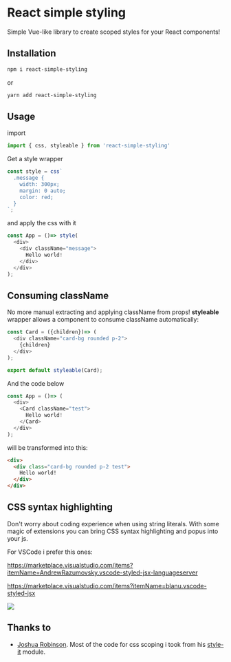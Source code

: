 # React simple styling

Simple Vue-like library to create scoped styles for your React components!

## Installation

```sh
npm i react-simple-styling
```
or
```sh
yarn add react-simple-styling
```

## Usage

import

```js
import { css, styleable } from 'react-simple-styling'
```

Get a style wrapper

```js
const style = css`
  .message {
    width: 300px;
    margin: 0 auto;
    color: red;
  }
`;
```

and apply the css with it

```js
const App = ()=> style(
  <div>
    <div className="message">
      Hello world!
    </div>
  </div>
);
```

## Consuming className

No more manual extracting and applying className from props! **styleable** wrapper allows a component to consume className automatically:

```js
const Card = ({children})=> (
  <div className="card-bg rounded p-2">
    {children}
  </div>
);

export default styleable(Card);
```

And the code below

```js
const App = ()=> (
  <div>
    <Card className="test">
      Hello world!
    </Card>
  </div>
);
```

will be transformed into this:

```html
<div>
  <div class="card-bg rounded p-2 test">
    Hello world!
  </div>
</div>
```

## CSS syntax highlighting

Don't worry about coding experience when using string literals. With some magic of extensions you can bring CSS syntax highlighting and popus into your js.

For VSCode i prefer this ones:

https://marketplace.visualstudio.com/items?itemName=AndrewRazumovsky.vscode-styled-jsx-languageserver

https://marketplace.visualstudio.com/items?itemName=blanu.vscode-styled-jsx

![](https://i.imgur.com/2Cmow8E.png)

## Thanks to

- [Joshua Robinson][buildbreakdo]. Most of the code for css scoping i took from his [style-it][style-it] module.

[buildbreakdo]: https://github.com/buildbreakdo/
[style-it]: https://github.com/buildbreakdo/style-it